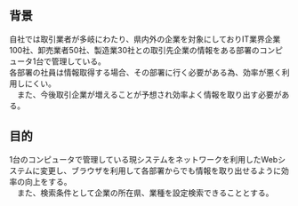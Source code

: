 ## 背景
自社では取引業者が多岐にわたり、県内外の企業を対象にしておりIT業界企業100社、卸売業者50社、製造業30社との取引先企業の情報をある部署のコンピュータ1台で管理している。  
各部署の社員は情報取得する場合、その部署に行く必要がある為、効率が悪く利用しにくい。  
　また、今後取引企業が増えることが予想され効率よく情報を取り出す必要がある。

## 目的
1台のコンピュータで管理している現システムをネットワークを利用したWebシステムに変更し、ブラウザを利用して各部署からでも情報を取り出せるように効率の向上をする。  
　また、検索条件として企業の所在県、業種を設定検索できることとする。